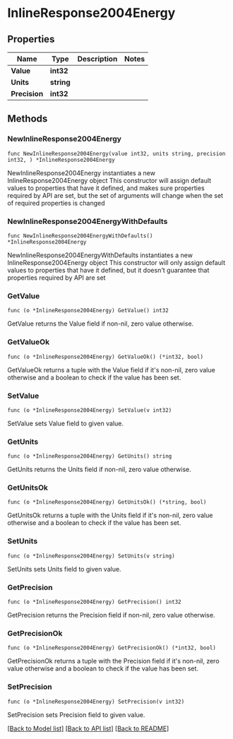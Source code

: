 # InlineResponse2004Energy

## Properties

Name | Type | Description | Notes
------------ | ------------- | ------------- | -------------
**Value** | **int32** |  | 
**Units** | **string** |  | 
**Precision** | **int32** |  | 

## Methods

### NewInlineResponse2004Energy

`func NewInlineResponse2004Energy(value int32, units string, precision int32, ) *InlineResponse2004Energy`

NewInlineResponse2004Energy instantiates a new InlineResponse2004Energy object
This constructor will assign default values to properties that have it defined,
and makes sure properties required by API are set, but the set of arguments
will change when the set of required properties is changed

### NewInlineResponse2004EnergyWithDefaults

`func NewInlineResponse2004EnergyWithDefaults() *InlineResponse2004Energy`

NewInlineResponse2004EnergyWithDefaults instantiates a new InlineResponse2004Energy object
This constructor will only assign default values to properties that have it defined,
but it doesn't guarantee that properties required by API are set

### GetValue

`func (o *InlineResponse2004Energy) GetValue() int32`

GetValue returns the Value field if non-nil, zero value otherwise.

### GetValueOk

`func (o *InlineResponse2004Energy) GetValueOk() (*int32, bool)`

GetValueOk returns a tuple with the Value field if it's non-nil, zero value otherwise
and a boolean to check if the value has been set.

### SetValue

`func (o *InlineResponse2004Energy) SetValue(v int32)`

SetValue sets Value field to given value.


### GetUnits

`func (o *InlineResponse2004Energy) GetUnits() string`

GetUnits returns the Units field if non-nil, zero value otherwise.

### GetUnitsOk

`func (o *InlineResponse2004Energy) GetUnitsOk() (*string, bool)`

GetUnitsOk returns a tuple with the Units field if it's non-nil, zero value otherwise
and a boolean to check if the value has been set.

### SetUnits

`func (o *InlineResponse2004Energy) SetUnits(v string)`

SetUnits sets Units field to given value.


### GetPrecision

`func (o *InlineResponse2004Energy) GetPrecision() int32`

GetPrecision returns the Precision field if non-nil, zero value otherwise.

### GetPrecisionOk

`func (o *InlineResponse2004Energy) GetPrecisionOk() (*int32, bool)`

GetPrecisionOk returns a tuple with the Precision field if it's non-nil, zero value otherwise
and a boolean to check if the value has been set.

### SetPrecision

`func (o *InlineResponse2004Energy) SetPrecision(v int32)`

SetPrecision sets Precision field to given value.



[[Back to Model list]](../README.md#documentation-for-models) [[Back to API list]](../README.md#documentation-for-api-endpoints) [[Back to README]](../README.md)


